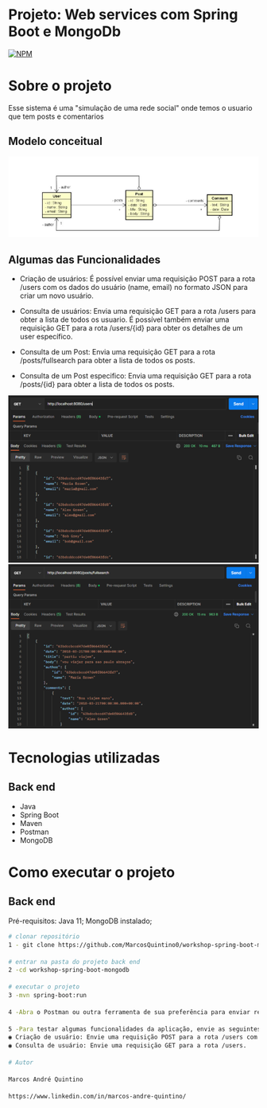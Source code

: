 
# Projeto: Web services com Spring Boot e MongoDb
[![NPM](https://img.shields.io/npm/l/react)](https://github.com/MarcosQuintino0/workshop-spring-boot-mongodb/blob/main/LICENSE) 

# Sobre o projeto
Esse sistema é uma "simulação de uma rede social" onde temos o usuario que tem posts e comentarios

## Modelo conceitual
![Modelo Conceitual](https://github.com/MarcosQuintino0/Assets/blob/main/modeloRede.PNG)

## Algumas das Funcionalidades
- Criação de usuários: É possível enviar uma requisição POST para a rota /users com os dados do usuário (name, email) no formato JSON para criar um novo usuário.

- Consulta de usuários: Envia uma requisição GET para a rota /users para obter a lista de todos os usuario. É possível também enviar uma requisição GET para a rota /users/{id} para obter os detalhes de um user específico.

- Consulta de um Post: Envia uma requisição GET para a rota /posts/fullsearch para obter a lista de todos os posts.

- Consulta de um Post especifico: Envia uma requisição GET para a rota /posts/{id} para obter a lista de todos os posts.

![Modelo Conceitual](https://github.com/MarcosQuintino0/Assets/blob/main/test1.PNG)
![Modelo Conceitual](https://github.com/MarcosQuintino0/Assets/blob/main/test2.PNG)

# Tecnologias utilizadas
## Back end
- Java
- Spring Boot
- Maven
- Postman
- MongoDB
# Como executar o projeto

## Back end
Pré-requisitos: 
Java 11;
MongoDB instalado;

```bash
# clonar repositório
1 - git clone https://github.com/MarcosQuintino0/workshop-spring-boot-mongodb

# entrar na pasta do projeto back end
2 -cd workshop-spring-boot-mongodb

# executar o projeto
3 -mvn spring-boot:run

4 -Abra o Postman ou outra ferramenta de sua preferência para enviar requisições HTTP para a aplicação.

5 -Para testar algumas funcionalidades da aplicação, envie as seguintes requisições HTTP:
◉ Criação de usuário: Envie uma requisição POST para a rota /users com os dados do usuário (name, email) no formato JSON.
◉ Consulta de usuário: Envie uma requisição GET para a rota /users.

# Autor

Marcos André Quintino

https://www.linkedin.com/in/marcos-andre-quintino/
